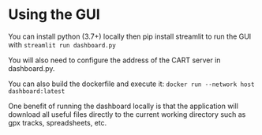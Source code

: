 # Using the GUI

You can install python (3.7+) locally then pip install streamlit to run the GUI with
`streamlit run dashboard.py`

You will also need to configure the address of the CART server in dashboard.py.

You can also build the dockerfile and execute it:
`docker run --network host dashboard:latest`

One benefit of running the dashboard locally is that the application will download all useful files directly to the current working directory such as gpx tracks, spreadsheets, etc. 